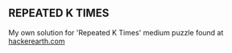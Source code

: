 ## REPEATED K TIMES
My own solution for 'Repeated K Times' medium puzzle found at [hackerearth.com](https://www.hackerearth.com/practice/algorithms/searching/linear-search/practice-problems/algorithm/repeated-k-times/)